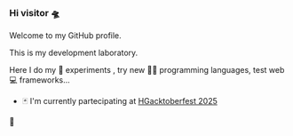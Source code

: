 ### Hi visitor 🛸

Welcome to my GitHub profile. 

<!--
[![An image of @alv67's Holopin badges, which is a link to view their full Holopin profile](https://holopin.me/alv67)](https://holopin.io/@alv67)
-->

This is my development laboratory. 

Here I do my 🧪 experiments , try new 👨‍💻 programming languages, test web 💻 frameworks...

- 🃏 I'm currently partecipating at [HGacktoberfest 2025](https://hacktoberfest.com)

<!--
**alv67/alv67** is a ✨ _special_ ✨ repository because its `README.md` (this file) appears on your GitHub profile.

Here are some ideas to get you started:

- 🔭 I’m currently working on ...
- 🌱 I’m currently learning ...
- 👯 I’m looking to collaborate on ...
- 🤔 I’m looking for help with ...
- 💬 Ask me about ...
- 📫 How to reach me: ...
- 😄 Pronouns: ...
- ⚡ Fun fact: ...
-->👋
